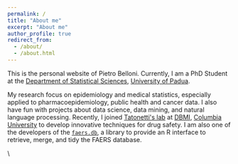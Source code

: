 ```yaml
---
permalink: /
title: "About me"
excerpt: "About me"
author_profile: true
redirect_from: 
  - /about/
  - /about.html
---
```


This is the personal website of Pietro Belloni. Currently, I am a PhD Student at the [Department of Statistical Sciences](https://www.stat.unipd.it/en/), [University of Padua](https://www.unipd.it/en/).

My research focus on epidemiology and medical statistics, especially applied to pharmacoepidemiology, public health and cancer data. I also have fun with projects about data science, data mining, and natural language processing. Recently, I joined [Tatonetti's lab](https://tatonettilab.org/) at [DBMI](https://www.dbmi.columbia.edu/), [Columbia University](https://www.columbia.edu/) to develop innovative techniques for drug safety. I am also one of the developers of the [`faers.db`](https://ubesp-dctv.github.io/faers.db/), a library to provide an R interface to retrieve, merge, and tidy the FAERS database.

\
